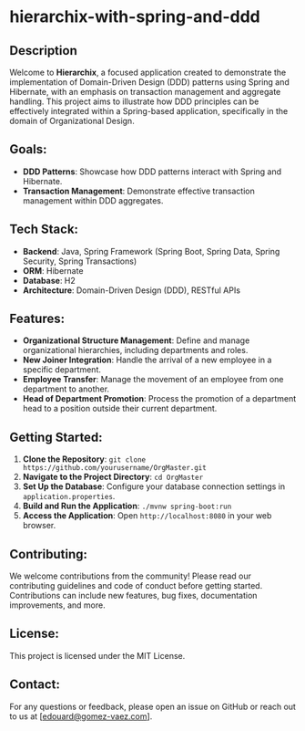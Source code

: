 # hierarchix-with-spring-and-ddd

## Description

Welcome to **Hierarchix**, a focused application created to demonstrate the implementation of Domain-Driven Design (DDD) patterns using Spring and Hibernate, with an emphasis on transaction management and aggregate handling. This project aims to illustrate how DDD principles can be effectively integrated within a Spring-based application, specifically in the domain of Organizational Design.

## Goals:
- **DDD Patterns**: Showcase how DDD patterns interact with Spring and Hibernate.
- **Transaction Management**: Demonstrate effective transaction management within DDD aggregates.

## Tech Stack:
- **Backend**: Java, Spring Framework (Spring Boot, Spring Data, Spring Security, Spring Transactions)
- **ORM**: Hibernate
- **Database**: H2
- **Architecture**: Domain-Driven Design (DDD), RESTful APIs

## Features:
- **Organizational Structure Management**: Define and manage organizational hierarchies, including departments and roles.
- **New Joiner Integration**: Handle the arrival of a new employee in a specific department.
- **Employee Transfer**: Manage the movement of an employee from one department to another.
- **Head of Department Promotion**: Process the promotion of a department head to a position outside their current department.

## Getting Started:
1. **Clone the Repository**: `git clone https://github.com/yourusername/OrgMaster.git`
2. **Navigate to the Project Directory**: `cd OrgMaster`
3. **Set Up the Database**: Configure your database connection settings in `application.properties`.
4. **Build and Run the Application**: `./mvnw spring-boot:run`
5. **Access the Application**: Open `http://localhost:8080` in your web browser.

## Contributing:
We welcome contributions from the community! Please read our contributing guidelines and code of conduct before getting started. Contributions can include new features, bug fixes, documentation improvements, and more.

## License:
This project is licensed under the MIT License.

## Contact:
For any questions or feedback, please open an issue on GitHub or reach out to us at [edouard@gomez-vaez.com].
